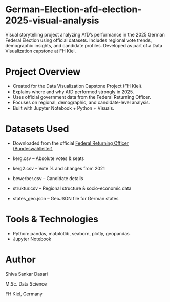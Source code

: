 # German-Election-afd-election-2025-visual-analysis
Visual storytelling project analyzing AfD’s performance in the 2025 German Federal Election using official datasets. Includes regional vote trends, demographic insights, and candidate profiles. Developed as part of a Data Visualization capstone at FH Kiel.

# Project Overview
- Created for the Data Visualization Capstone Project (FH Kiel).
- Explains where and why AfD performed strongly in 2025.
- Uses official government data from the Federal Returning Officer.
- Focuses on regional, demographic, and candidate-level analysis.
- Built with Jupyter Notebook + Python + Visuals.

# Datasets Used
- Downloaded from the official [Federal Returning Officer (Bundeswahlleiter)](https://www.bundeswahlleiterin.de/bundestagswahlen/2025/ergebnisse/opendata.html)

- kerg.csv – Absolute votes & seats
- kerg2.csv – Vote % and changes from 2021
- bewerber.csv – Candidate details
- struktur.csv – Regional structure & socio-economic data
- states_geo.json – GeoJSON file for German states


# Tools & Technologies
- Python: pandas, matplotlib, seaborn, plotly, geopandas
- Jupyter Notebook

# Author
Shiva Sankar Dasari

M.Sc. Data Science

FH Kiel, Germany
